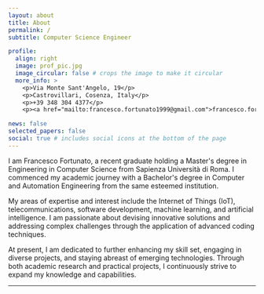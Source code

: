 ```yaml
---
layout: about
title: About
permalink: /
subtitle: Computer Science Engineer

profile:
  align: right
  image: prof_pic.jpg
  image_circular: false # crops the image to make it circular
  more_info: >
    <p>Via Monte Sant'Angelo, 19</p>
    <p>Castrovillari, Cosenza, Italy</p>
    <p>+39 348 304 4377</p>
    <p><a href="mailto:francesco.fortunato1999@gmail.com">francesco.fortunato1999@gmail.com</a></p>

news: false
selected_papers: false
social: true # includes social icons at the bottom of the page
---
```


I am Francesco Fortunato, a recent graduate holding a Master's degree in Engineering in Computer Science from Sapienza Università di Roma. I commenced my academic journey with a Bachelor's degree in Computer and Automation Engineering from the same esteemed institution.

My areas of expertise and interest include the Internet of Things (IoT), telecommunications, software development, machine learning, and artificial intelligence. I am passionate about devising innovative solutions and addressing complex challenges through the application of advanced coding techniques.

At present, I am dedicated to further enhancing my skill set, engaging in diverse projects, and staying abreast of emerging technologies. Through both academic research and practical projects, I continuously strive to expand my knowledge and capabilities.

---
